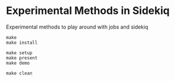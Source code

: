 # Experimental Methods in Sidekiq

Experimental methods to play around with jobs and sidekiq

```
make
make install

make setup
make present
make demo

make clean
```

